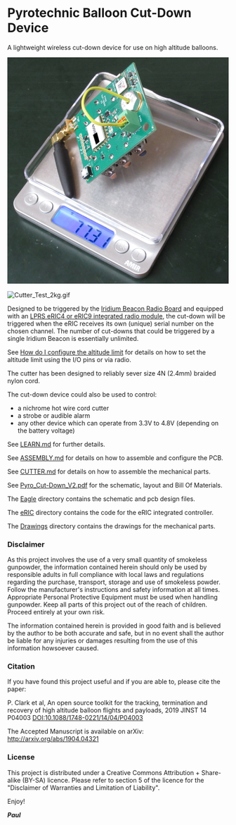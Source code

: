 # Pyrotechnic Balloon Cut-Down Device

A lightweight wireless cut-down device for use on high altitude balloons.

![Pyro_Cut-Down_V2.JPG](https://github.com/PaulZC/Pyrotechnic_Balloon_Cut-Down/blob/master/img/Pyro_Cut-Down_V2.JPG)

![Cutter_Test_2kg.gif](https://github.com/PaulZC/Pyrotechnic_Balloon_Cut-Down/blob/master/img/Cutter_Test_2kg.gif)

Designed to be triggered by the [Iridium Beacon Radio Board](https://github.com/PaulZC/Iridium_Beacon_Radio_Board) and equipped with an
[LPRS eRIC4 or eRIC9 integrated radio module](http://www.lprs.co.uk/products/easyradio-ism-modules/eric-soc-rf-modules.html),
the cut-down will be triggered when the eRIC receives its own (unique) serial number on the chosen channel. The number of cut-downs that could be
triggered by a single Iridium Beacon is essentially unlimited.

See [How do I configure the altitude limit](https://github.com/PaulZC/Pyrotechnic_Balloon_Cut-Down/blob/master/LEARN.md#how-do-i-configure-the-altitude-limit)
for details on how to set the altitude limit using the I/O pins or via radio.

The cutter has been designed to reliably sever size 4N (2.4mm) braided nylon cord.

The cut-down device could also be used to control:
- a nichrome hot wire cord cutter
- a strobe or audible alarm
- any other device which can operate from 3.3V to 4.8V (depending on the battery voltage)

See [LEARN.md](https://github.com/PaulZC/Pyrotechnic_Balloon_Cut-Down/blob/master/LEARN.md) for further details.

See [ASSEMBLY.md](https://github.com/PaulZC/Pyrotechnic_Balloon_Cut-Down/blob/master/ASSEMBLY.md) for details on how to assemble and configure the PCB.

See [CUTTER.md](https://github.com/PaulZC/Pyrotechnic_Balloon_Cut-Down/blob/master/CUTTER.md) for details on how to assemble the mechanical parts.

See [Pyro_Cut-Down_V2.pdf](https://github.com/PaulZC/Pyrotechnic_Balloon_Cut-Down/blob/master/Pyro_Cut-Down_V2.pdf) for the schematic,
layout and Bill Of Materials.

The [Eagle](https://github.com/PaulZC/Pyrotechnic_Balloon_Cut-Down/tree/master/Eagle) directory contains the schematic and pcb design files.

The [eRIC](https://github.com/PaulZC/Pyrotechnic_Balloon_Cut-Down/tree/master/eRIC) directory contains the code for the eRIC integrated controller.

The [Drawings](https://github.com/PaulZC/Pyrotechnic_Balloon_Cut-Down/tree/master/Drawings) directory contains the drawings for the mechanical parts.

### Disclaimer

As this project involves the use of a very small quantity of smokeless gunpowder, the information contained herein should only be used by responsible adults
in full compliance with local laws and regulations regarding the purchase, transport, storage and use of smokeless powder. Follow the manufacturer's
instructions and safety information at all times. Appropriate Personal Protective Equipment must be used when handling gunpowder. Keep all parts of this
project out of the reach of children. Proceed entirely at your own risk.

The information contained herein is provided in good faith and is believed by the author to be both accurate and safe, but in no event shall the
author be liable for any injuries or damages resulting from the use of this information howsoever caused.

### Citation

If you have found this project useful and if you are able to, please cite the paper:

P. Clark et al, An open source toolkit for the tracking, termination and recovery of high altitude balloon flights and payloads, 2019 JINST 14 P04003
[DOI:10.1088/1748-0221/14/04/P04003](https://doi.org/10.1088/1748-0221/14/04/P04003)

The Accepted Manuscript is available on arXiv: http://arxiv.org/abs/1904.04321

### License

This project is distributed under a Creative Commons Attribution + Share-alike (BY-SA) licence.
Please refer to section 5 of the licence for the "Disclaimer of Warranties and Limitation of Liability".

Enjoy!

**_Paul_**